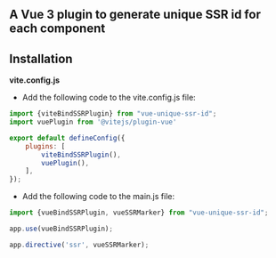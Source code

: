 A Vue 3 plugin to generate unique SSR id for each component
---
Installation
---
**vite.config.js**

* Add the following code to the vite.config.js file:

```javascript
import {viteBindSSRPlugin} from "vue-unique-ssr-id";
import vuePlugin from '@vitejs/plugin-vue'

export default defineConfig({
    plugins: [
        viteBindSSRPlugin(),
        vuePlugin(),
    ],
});
```

* Add the following code to the main.js file:

```javascript
import {vueBindSSRPlugin, vueSSRMarker} from "vue-unique-ssr-id";

app.use(vueBindSSRPlugin);

app.directive('ssr', vueSSRMarker);
```
